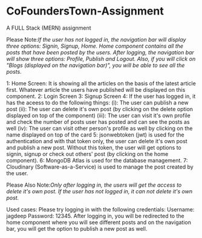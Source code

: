 # CoFoundersTown-Assignment

A FULL Stack (MERN) assignment

Please Note:*If the user has not logged in, the navigation bar will display three options: Signin, Signup, Home. Home component contains all the posts that have been posted by the users. After logging, the navigation bar will show three options: Profile, Publish and Logout. Also, if you will click on "Blogs (displayed on the navigation bar)", you will be able to see all the posts.*

1: Home Screen:  It is showing all the articles on the basis of the latest article first. Whatever article the users have published will be displayed on this component.
2: Login Screen
3: Signup Screen
4: If the user has logged in, it has the aceess to do the following things:
(i): The user can publish a new post
(ii): The user can delete it's own post (by clicking on the delete option displayed on top of the component)
(iii): The user can visit it's own profile and check the number of posts user has posted and can see the posts as well
(iv): The user can visit other person's profile as well by clicking on the name displayed on top of the card
5: jsonwebtoken (jwt) is used for the authentication and with that token only, the user can delete it's own post and publish a new post. Without this token, the user will get options to signin, signup or check out others' post (by clicking on the home component).
6: MongoDB Atlas is used for the database management.
7: Cloudinary (Software-as-a-Service) is used to manage the post created by the user. 


Please Also Note:*Only after logging in, the users will get the access to delete it's own post. If the user has not logged in, it can not delete it's own post.*

Used cases: 
Please try logging in with the following credentials:
Username: jagdeep
Password: 12345.
After logging in, you will be redirected to the home component where you will see different posts and on the navigation bar, you will get the option to publish a new post as well.
